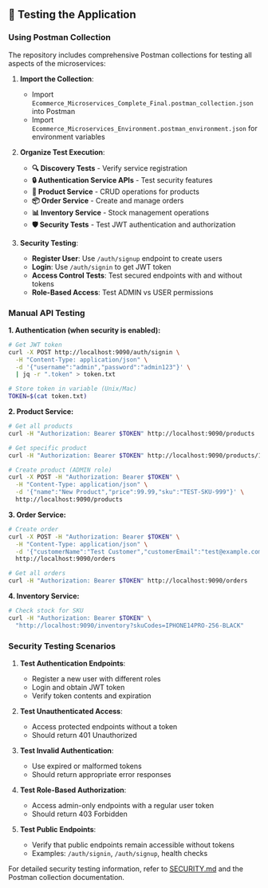 ## 🧪 Testing the Application

### Using Postman Collection

The repository includes comprehensive Postman collections for testing all aspects of the microservices:

1. **Import the Collection**:

   - Import `Ecommerce_Microservices_Complete_Final.postman_collection.json` into Postman
   - Import `Ecommerce_Microservices_Environment.postman_environment.json` for environment variables

2. **Organize Test Execution**:

   - **🔍 Discovery Tests** - Verify service registration
   - **🔒 Authentication Service APIs** - Test security features
   - **🛒 Product Service** - CRUD operations for products
   - **📦 Order Service** - Create and manage orders
   - **📊 Inventory Service** - Stock management operations
   - **🛡️ Security Tests** - Test JWT authentication and authorization

3. **Security Testing**:
   - **Register User**: Use `/auth/signup` endpoint to create users
   - **Login**: Use `/auth/signin` to get JWT token
   - **Access Control Tests**: Test secured endpoints with and without tokens
   - **Role-Based Access**: Test ADMIN vs USER permissions

### Manual API Testing

**1. Authentication (when security is enabled):**

```bash
# Get JWT token
curl -X POST http://localhost:9090/auth/signin \
  -H "Content-Type: application/json" \
  -d '{"username":"admin","password":"admin123"}' \
  | jq -r ".token" > token.txt

# Store token in variable (Unix/Mac)
TOKEN=$(cat token.txt)
```

**2. Product Service:**

```bash
# Get all products
curl -H "Authorization: Bearer $TOKEN" http://localhost:9090/products

# Get specific product
curl -H "Authorization: Bearer $TOKEN" http://localhost:9090/products/1

# Create product (ADMIN role)
curl -X POST -H "Authorization: Bearer $TOKEN" \
  -H "Content-Type: application/json" \
  -d '{"name":"New Product","price":99.99,"sku":"TEST-SKU-999"}' \
  http://localhost:9090/products
```

**3. Order Service:**

```bash
# Create order
curl -X POST -H "Authorization: Bearer $TOKEN" \
  -H "Content-Type: application/json" \
  -d '{"customerName":"Test Customer","customerEmail":"test@example.com","items":[{"skuCode":"IPHONE14PRO-256-BLACK","quantity":1}]}' \
  http://localhost:9090/orders

# Get all orders
curl -H "Authorization: Bearer $TOKEN" http://localhost:9090/orders
```

**4. Inventory Service:**

```bash
# Check stock for SKU
curl -H "Authorization: Bearer $TOKEN" \
  "http://localhost:9090/inventory?skuCodes=IPHONE14PRO-256-BLACK"
```

### Security Testing Scenarios

1. **Test Authentication Endpoints**:

   - Register a new user with different roles
   - Login and obtain JWT token
   - Verify token contents and expiration

2. **Test Unauthenticated Access**:

   - Access protected endpoints without a token
   - Should return 401 Unauthorized

3. **Test Invalid Authentication**:

   - Use expired or malformed tokens
   - Should return appropriate error responses

4. **Test Role-Based Authorization**:

   - Access admin-only endpoints with a regular user token
   - Should return 403 Forbidden

5. **Test Public Endpoints**:
   - Verify that public endpoints remain accessible without tokens
   - Examples: `/auth/signin`, `/auth/signup`, health checks

For detailed security testing information, refer to [SECURITY.md](SECURITY.md) and the Postman collection documentation.
